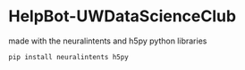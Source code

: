 # HelpBot-UWDataScienceClub

made with the neuralintents and h5py python libraries

~~~
pip install neuralintents h5py
~~~
